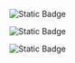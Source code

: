 ![Static Badge](https://img.shields.io/badge/Python-3776AB?style=for-the-badge&logo=python&logoColor=white)

![Static Badge](https://img.shields.io/badge/GNU%20AGPLv3-red)

![Static Badge](https://img.shields.io/badge/Linux-FCC624?style=for-the-badge&logo=linux&logoColor=black)

